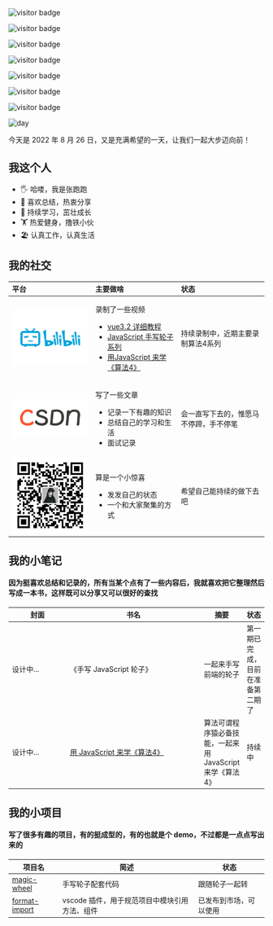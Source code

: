 <img
  src="https://visitor-badge.glitch.me/badge?page_id=zhangpaopao0609"
  alt="visitor badge"
/>


<img
  src="https://visitor-badge.glitch.me/badge?page_id=zhangpaopao0609"
  alt="visitor badge"
/>

<img
  src="https://visitor-badge.glitch.me/badge?page_id=zhangpaopao0609"
  alt="visitor badge"
/>

<img
  src="https://visitor-badge.glitch.me/badge?page_id=zhangpaopao0609"
  alt="visitor badge"
/>

<img
  src="https://visitor-badge.glitch.me/badge?page_id=zhangpaopao0609"
  alt="visitor badge"
/>

<img
  src="https://visitor-badge.glitch.me/badge?page_id=zhangpaopao0609"
  alt="visitor badge"
/>

<img
  src="https://visitor-badge.glitch.me/badge?page_id=zhangpaopao0609"
  alt="visitor badge"
/>


<img
  src="https://media.giphy.com/media/Grwq4Z2Q41bVbAQJc5/giphy.gif"
  width="140"
  alt="day"
/>

<div style="display: flex; align-items: center">
  今天是 2022 年 8 月 26 日，又是充满希望的一天，让我们一起大步迈向前！
</div>

<div>
  <h2>我这个人</h2>
  <ul>
    <li>🖐️  哈喽，我是张跑跑</li><li>📝  喜欢总结，热衷分享</li><li>🌱  持续学习，茁壮成长</li><li>🏋️  热爱健身，撸铁小伙</li><li>🏖️  认真工作，认真生活</li>
  </ul>
</div>

<div>
  <h2>我的社交</h2>
  <table>
    <thead align="left">
      <tr>
        <th width="150">平台</th>
        <th>主要做啥</th>
        <th>状态</th>
      </tr>
    </thead>
    <tbody>
      <tr>
        <td>
          <a href="https://space.bilibili.com/1886509243" target="_blank">
            <img
              style="width: 100%"
              src="./src/img/social/bilibili.jpeg"
              alt="bilibili"
            />
          </a>
        </td>
        <td>
          <p>录制了一些视频</p>
          <ul>
            <li><a href="https://space.bilibili.com/1886509243/channel/collectiondetail?sid=77008&ctype=0" target="_blank">vue3.2 详细教程</a></li><li><a href="https://space.bilibili.com/1886509243/channel/collectiondetail?sid=104738&ctype=0" target="_blank">JavaScript 手写轮子系列</a></li><li><a href="https://space.bilibili.com/1886509243/channel/collectiondetail?sid=607494&ctype=0" target="_blank">用JavaScript 来学《算法4》</a></li>
          </ul>
        </td>
        <td>持续录制中，近期主要录制算法4系列</td>
      </tr><tr>
        <td>
          <a href="https://arrow.blog.csdn.net/" target="_blank">
            <img
              style="width: 100%"
              src="./src/img/social/csdn.webp"
              alt="csdn"
            />
          </a>
        </td>
        <td>
          <p>写了一些文章</p>
          <ul>
            <li>记录一下有趣的知识</li><li>总结自己的学习和生活</li><li>面试记录</li>
          </ul>
        </td>
        <td>会一直写下去的，惟愿马不停蹄，手不停笔</td>
      </tr><tr>
        <td>
          <a href="#" target="_blank">
            <img
              style="width: 100%"
              src="./src/img/social/gzh.jpg"
              alt="gzh"
            />
          </a>
        </td>
        <td>
          <p>算是一个小惊喜</p>
          <ul>
            <li>发发自己的状态</li><li>一个和大家聚集的方式</li>
          </ul>
        </td>
        <td>希望自己能持续的做下去吧</td>
      </tr>
    </tbody>
  </table>
</div>

<div>
  <h2>我的小笔记</h2>
  <h4>
    因为挺喜欢总结和记录的，所有当某个点有了一些内容后，我就喜欢把它整理然后写成一本书，这样既可以分享又可以很好的查找
  </h4>
  <table>
    <thead align="center">
      <tr>
        <th width="100">封面</th>
        <th width="250">书名</th>
        <th>摘要</th>
        <th>状态</th>
      </tr>
    </thead>
    <tbody>
      <tr>
        <td>设计中...</td>
        <td>《手写 JavaScript 轮子》</td>
        <td>一起来手写前端的轮子</td>
        <td>第一期已完成，目前在准备第二期了</td>
      </tr><tr>
        <td>设计中...</td>
        <td><a href="https://alg.linlove.cn/" target="_blank">用 JavaScript 来学《算法4》</a></td>
        <td>算法可谓程序猿必备技能，一起来用 JavaScript 来学《算法4》</td>
        <td>持续中</td>
      </tr>
    </tbody>
  </table>
</div>

<div>
  <h2>我的小项目</h2>
  <h4>
    写了很多有趣的项目，有的挺成型的，有的也就是个 demo，不过都是一点点写出来的
  </h4>
  <table>
    <thead align="center">
      <tr>
        <th>项目名</th>
        <th>简述</th>
        <th>状态</th>
      </tr>
    </thead>
    <tbody>
    <tr>
        <td>
          <a href="https://github.com/zhangpaopao0609/magic-wheel" target="_blank" >
            magic-wheel
          </a>
        </td>
        <td>手写轮子配套代码</td>
        <td>跟随轮子一起转</td>
      </tr><tr>
        <td>
          <a href="https://github.com/zhangpaopao0609/format-import" target="_blank" >
            format-import
          </a>
        </td>
        <td>vscode 插件，用于规范项目中模块引用方法、组件</td>
        <td>已发布到市场，可以使用</td>
      </tr>
    </tbody>
  </table>
</div>
